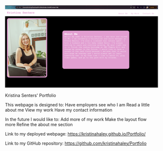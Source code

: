 ![screenshot of my deployed webpage](assests/images/screenshot-portfolio.png)

Kristina Senters' Portfolio

This webpage is designed to:
    Have employers see who I am
    Read a little about me
    View my work
    Have my contact information

In the future I would like to:
    Add more of my work
    Make the layout flow more
    Refine the about me section

Link to my deployed webpage: https://kristinahaley.github.io/Portfolio/

Link to my GitHub repository: https://github.com/kristinahaley/Portfolio
